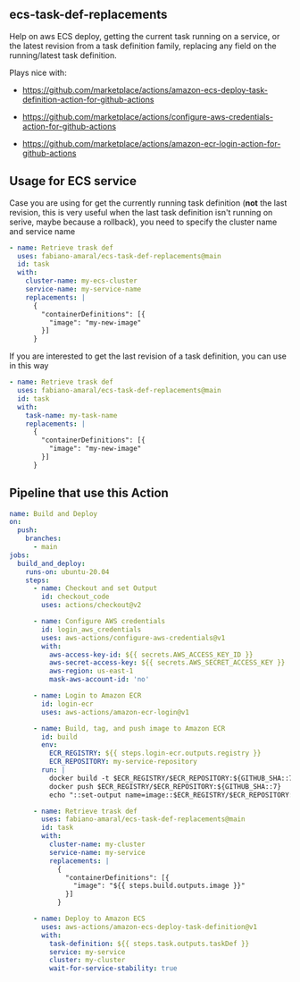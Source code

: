 ## ecs-task-def-replacements

Help on aws ECS deploy, getting the current task running on a service, or the latest revision from a task definition family, replacing any field on the running/latest task definition.

Plays nice with:

- https://github.com/marketplace/actions/amazon-ecs-deploy-task-definition-action-for-github-actions

- https://github.com/marketplace/actions/configure-aws-credentials-action-for-github-actions

- https://github.com/marketplace/actions/amazon-ecr-login-action-for-github-actions

## Usage for ECS service

Case you are using for get the currently running task definition (**not** the last revision, this is very useful when the last task definition isn't running on serive, maybe because a rollback), you need to specify the cluster name and service name

```yml
- name: Retrieve trask def
  uses: fabiano-amaral/ecs-task-def-replacements@main
  id: task
  with:
    cluster-name: my-ecs-cluster
    service-name: my-service-name
    replacements: |
      {
        "containerDefinitions": [{
          "image": "my-new-image"
        }]
      }
```

If you are interested to get the last revision of a task definition, you can use in this way

```yml
- name: Retrieve trask def
  uses: fabiano-amaral/ecs-task-def-replacements@main
  id: task
  with:
    task-name: my-task-name
    replacements: |
      {
        "containerDefinitions": [{
          "image": "my-new-image"
        }]
      }
```

## Pipeline that use this Action

```yml
name: Build and Deploy
on:
  push:
    branches:
      - main
jobs:
  build_and_deploy:
    runs-on: ubuntu-20.04
    steps:
      - name: Checkout and set Output
        id: checkout_code
        uses: actions/checkout@v2

      - name: Configure AWS credentials
        id: login_aws_credentials
        uses: aws-actions/configure-aws-credentials@v1
        with:
          aws-access-key-id: ${{ secrets.AWS_ACCESS_KEY_ID }}
          aws-secret-access-key: ${{ secrets.AWS_SECRET_ACCESS_KEY }}
          aws-region: us-east-1
          mask-aws-account-id: 'no'

      - name: Login to Amazon ECR
        id: login-ecr
        uses: aws-actions/amazon-ecr-login@v1

      - name: Build, tag, and push image to Amazon ECR
        id: build
        env:
          ECR_REGISTRY: ${{ steps.login-ecr.outputs.registry }}
          ECR_REPOSITORY: my-service-repository
        run: |
          docker build -t $ECR_REGISTRY/$ECR_REPOSITORY:${GITHUB_SHA::7} --build-arg DD_VERSION=${GITHUB_SHA::7} .
          docker push $ECR_REGISTRY/$ECR_REPOSITORY:${GITHUB_SHA::7}
          echo "::set-output name=image::$ECR_REGISTRY/$ECR_REPOSITORY:${GITHUB_SHA::7}"

      - name: Retrieve trask def
        uses: fabiano-amaral/ecs-task-def-replacements@main
        id: task
        with:
          cluster-name: my-cluster
          service-name: my-service
          replacements: |
            {
              "containerDefinitions": [{
                "image": "${{ steps.build.outputs.image }}"
              }]
            }

      - name: Deploy to Amazon ECS
        uses: aws-actions/amazon-ecs-deploy-task-definition@v1
        with:
          task-definition: ${{ steps.task.outputs.taskDef }}
          service: my-service
          cluster: my-cluster
          wait-for-service-stability: true
```
